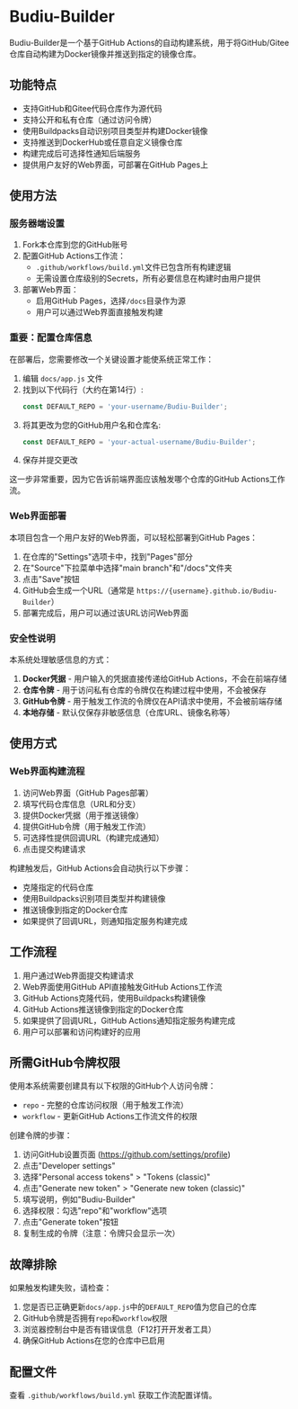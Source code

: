 # Budiu-Builder

Budiu-Builder是一个基于GitHub Actions的自动构建系统，用于将GitHub/Gitee仓库自动构建为Docker镜像并推送到指定的镜像仓库。

## 功能特点

- 支持GitHub和Gitee代码仓库作为源代码
- 支持公开和私有仓库（通过访问令牌）
- 使用Buildpacks自动识别项目类型并构建Docker镜像
- 支持推送到DockerHub或任意自定义镜像仓库
- 构建完成后可选择性通知后端服务
- 提供用户友好的Web界面，可部署在GitHub Pages上

## 使用方法

### 服务器端设置

1. Fork本仓库到您的GitHub账号
2. 配置GitHub Actions工作流：
   - `.github/workflows/build.yml`文件已包含所有构建逻辑
   - 无需设置仓库级别的Secrets，所有必要信息在构建时由用户提供
3. 部署Web界面：
   - 启用GitHub Pages，选择`/docs`目录作为源
   - 用户可以通过Web界面直接触发构建

### 重要：配置仓库信息

在部署后，您需要修改一个关键设置才能使系统正常工作：

1. 编辑 `docs/app.js` 文件
2. 找到以下代码行（大约在第14行）:
   ```javascript
   const DEFAULT_REPO = 'your-username/Budiu-Builder';
   ```
3. 将其更改为您的GitHub用户名和仓库名:
   ```javascript
   const DEFAULT_REPO = 'your-actual-username/Budiu-Builder';
   ```
4. 保存并提交更改

这一步非常重要，因为它告诉前端界面应该触发哪个仓库的GitHub Actions工作流。

### Web界面部署

本项目包含一个用户友好的Web界面，可以轻松部署到GitHub Pages：

1. 在仓库的"Settings"选项卡中，找到"Pages"部分
2. 在"Source"下拉菜单中选择"main branch"和"/docs"文件夹
3. 点击"Save"按钮
4. GitHub会生成一个URL（通常是 `https://{username}.github.io/Budiu-Builder`）
5. 部署完成后，用户可以通过该URL访问Web界面

### 安全性说明

本系统处理敏感信息的方式：

1. **Docker凭据** - 用户输入的凭据直接传递给GitHub Actions，不会在前端存储
2. **仓库令牌** - 用于访问私有仓库的令牌仅在构建过程中使用，不会被保存
3. **GitHub令牌** - 用于触发工作流的令牌仅在API请求中使用，不会被前端存储
4. **本地存储** - 默认仅保存非敏感信息（仓库URL、镜像名称等）

## 使用方式

### Web界面构建流程

1. 访问Web界面（GitHub Pages部署）
2. 填写代码仓库信息（URL和分支）
3. 提供Docker凭据（用于推送镜像）
4. 提供GitHub令牌（用于触发工作流）
5. 可选择性提供回调URL（构建完成通知）
6. 点击提交构建请求

构建触发后，GitHub Actions会自动执行以下步骤：
- 克隆指定的代码仓库
- 使用Buildpacks识别项目类型并构建镜像
- 推送镜像到指定的Docker仓库
- 如果提供了回调URL，则通知指定服务构建完成

## 工作流程

1. 用户通过Web界面提交构建请求
2. Web界面使用GitHub API直接触发GitHub Actions工作流
3. GitHub Actions克隆代码，使用Buildpacks构建镜像
4. GitHub Actions推送镜像到指定的Docker仓库
5. 如果提供了回调URL，GitHub Actions通知指定服务构建完成
6. 用户可以部署和访问构建好的应用

## 所需GitHub令牌权限

使用本系统需要创建具有以下权限的GitHub个人访问令牌：

- `repo` - 完整的仓库访问权限（用于触发工作流）
- `workflow` - 更新GitHub Actions工作流文件的权限

创建令牌的步骤：
1. 访问GitHub设置页面 (https://github.com/settings/profile)
2. 点击"Developer settings"
3. 选择"Personal access tokens" > "Tokens (classic)"
4. 点击"Generate new token" > "Generate new token (classic)"
5. 填写说明，例如"Budiu-Builder"
6. 选择权限：勾选"repo"和"workflow"选项
7. 点击"Generate token"按钮
8. 复制生成的令牌（注意：令牌只会显示一次）

## 故障排除

如果触发构建失败，请检查：

1. 您是否已正确更新`docs/app.js`中的`DEFAULT_REPO`值为您自己的仓库
2. GitHub令牌是否拥有`repo`和`workflow`权限
3. 浏览器控制台中是否有错误信息（F12打开开发者工具）
4. 确保GitHub Actions在您的仓库中已启用

## 配置文件

查看 `.github/workflows/build.yml` 获取工作流配置详情。